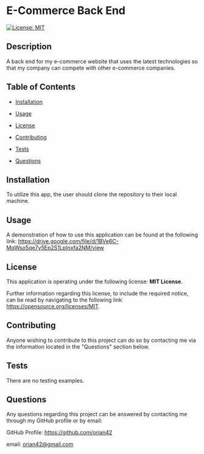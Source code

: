 # E-Commerce Back End
  
[![License: MIT](https://img.shields.io/badge/License-MIT-yellow.svg)](https://opensource.org/licenses/MIT)
  

## Description
  

A back end for my e-commerce website that uses the latest technologies so that my company can compete with other e-commerce companies.
  

## Table of Contents
  

- [Installation](#installation)
  
- [Usage](#usage)
  
- [License](#license)
  
- [Contributing](#contributing)
  
- [Tests](#tests)
  
- [Questions](#questions)
  

## Installation
  

To utilize this app, the user should clone the repository to their local machine.
  

## Usage
  

A demonstration of how to use this application can be found at the following link: https://drive.google.com/file/d/1BVe6C-MqWso5qe7y5Ep2S1LpInxfa2NM/view
  

## License
  

This application is operating under the following license: **MIT License**.  
  

Further information regarding this license, to include the required notice, can be read by navigating to the following link: https://opensource.org/licenses/MIT.
  

## Contributing
  

Anyone wishing to contribute to this project can do so by contacting me via the information located in the "Questions" section below.
  

## Tests
  

There are no testing examples.
  

## Questions
  

Any questions regarding this project can be answered by contacting me through my GitHub profile or by email:
  
GitHub Profile: https://github.com/orian42
  
email: orian42@gmail.com
